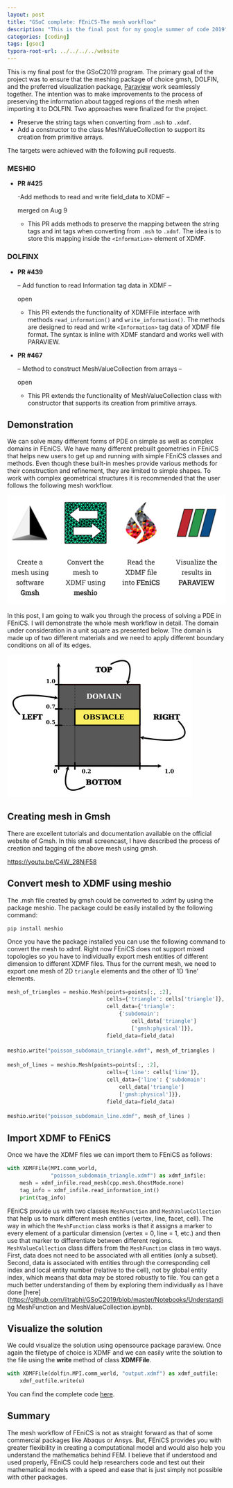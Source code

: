 ```yaml
---
layout: post
title: "GSoC complete: FEniCS-The mesh workflow"
description: "This is the final post for my google summer of code 2019"
categories: [coding]
tags: [gsoc]
typora-root-url: ../../../../website
---
```


This is my final post for the GSoC2019 program. The primary goal of the project was to ensure that the meshing package of choice gmsh, DOLFIN, and the preferred visualization package, [Paraview](http://paraview.org/) work seamlessly together. The intention was to make improvements to the process of preserving the information about tagged regions of the mesh when importing it to DOLFIN. Two approaches were finalized for the project.

- Preserve the string tags when converting from `.msh` to `.xdmf`.
- Add a constructor to the class MeshValueCollection to support its creation from primitive arrays.

The targets were achieved with the following pull requests.

### MESHIO

- **PR #425**

  -Add methods to read and write field_data to XDMF – 

  merged on Aug 9

  - This PR adds methods to preserve the mapping between the string tags and int tags when converting from `.msh` to `.xdmf`. The idea is to store this mapping inside the `<Information>` element of XDMF.

### DOLFINX

- **PR #439**

   – Add function to read Information tag data in XDMF – 

  open

  - This PR extends the functionality of XDMFFile interface with methods `read_information()` and `write_information()`. The methods are designed to read and write `<Information>` tag data of XDMF file format. The syntax is inline with XDMF standard and works well with PARAVIEW.

- **PR #467**

   – Method to construct MeshValueCollection from arrays – 

  open

  - This PR extends the functionality of MeshValueCollection class with constructor that supports its creation from primitive arrays.

## Demonstration

We can solve many different forms of PDE on simple as well as complex domains in FEniCS. We have many different prebuilt geometries in FEniCS that helps new users to get up and running with simple FEniCS classes and methods. Even though these built-in meshes provide various methods for their construction and refinement, they are limited to simple shapes. To work with complex geometrical structures it is recommended that the user follows the following mesh workflow.

![image-20220211110737972](/assets/images/image-20220211110737972.png)

In this post, I am going to walk you through the process of solving a PDE in FEniCS. I will demonstrate the whole mesh workflow in detail. The domain under consideration in a unit square as presented below. The domain is made up of two different materials and we need to apply different boundary conditions on all of its edges.

![poisson_subdomain](/assets/images/poisson_subdomain.png)

## Creating mesh in Gmsh

There are excellent tutorials and documentation available on the official website of Gmsh. In this small screencast, I have described the process of creation and tagging of the above mesh using gmsh.

https://youtu.be/C4W_28NjF58

## Convert mesh to XDMF using meshio

The .msh file created by gmsh could be converted to .xdmf by using the package meshio. The package could be easily installed by the following command:

```
pip install meshio
```

Once you have the package installed you can use the following command to convert the mesh to xdmf. Right now FEniCS does not support mixed topologies so you have to individually export mesh entities of different dimension to different XDMF files. Thus for the current mesh, we need to export one mesh of 2D `triangle` elements and the other of 1D ‘line’ elements.

```python
mesh_of_triangles = meshio.Mesh(points=points[:, :2],
                                cells={'triangle': cells['triangle']},
                                cell_data={'triangle': 
                                    {'subdomain': 
                                        cell_data['triangle']
                                        ['gmsh:physical']}},
                                field_data=field_data) 

meshio.write("poisson_subdomain_triangle.xdmf", mesh_of_triangles )

mesh_of_lines = meshio.Mesh(points=points[:, :2],
                                cells={'line': cells['line']},
                                cell_data={'line': {'subdomain':
                                    cell_data['triangle']
                                    ['gmsh:physical']}},
                                field_data=field_data) 

meshio.write("poisson_subdomain_line.xdmf", mesh_of_lines )
```

## Import XDMF to FEniCS

Once we have the XDMF files we can import them to FEniCS as follows:

```python
with XDMFFile(MPI.comm_world,
              "poisson_subdomain_triangle.xdmf") as xdmf_infile:
    mesh = xdmf_infile.read_mesh(cpp.mesh.GhostMode.none)
    tag_info = xdmf_infile.read_information_int()
    print(tag_info)
```

FEniCS provide us with two classes `MeshFunction` and `MeshValueCollection` that help us to mark different mesh entities (vertex, line, facet, cell). The way in which the `MeshFunction` class works is that it assigns a marker to every element of a particular dimension (vertex = 0, line = 1, etc.) and then use that marker to differentiate between different regions. `MeshValueCollection` class differs from the `MeshFunction` class in two ways. First, data does not need to be associated with all entities (only a subset). Second, data is associated with entities through the corresponding cell index and local entity number (relative to the cell), not by global entity index, which means that data may be stored robustly to file. You can get a much better understanding of them by exploring them individually as I have done [here](https://github.com/iitrabhi/GSoC2019/blob/master/Notebooks/Understanding MeshFunction and MeshValueCollection.ipynb).

## Visualize the solution

We could visualize the solution using opensource package paraview. Once again the filetype of choice is XDMF and we can easily write the solution to the file using the **write** method of class **XDMFFile**.

```python
with XDMFFile(dolfin.MPI.comm_world, "output.xdmf") as xdmf_outfile:
    xdmf_outfile.write(u)
```

You can find the complete code [here](https://github.com/iitrabhi/dolfinx/blob/iitrabhi/mvc-xdmf/python/demo/poisson-subdomain/demo_poisson_subdomain.py).

## Summary

The mesh workflow of FEniCS is not as straight forward as that of some commercial packages like Abaqus or Ansys. But, FEniCS provides you with greater flexibility in creating a computational model and would also help you understand the mathematics behind FEM. I believe that if understood and used properly, FEniCS could help researchers code and test out their mathematical models with a speed and ease that is just simply not possible with other packages.
